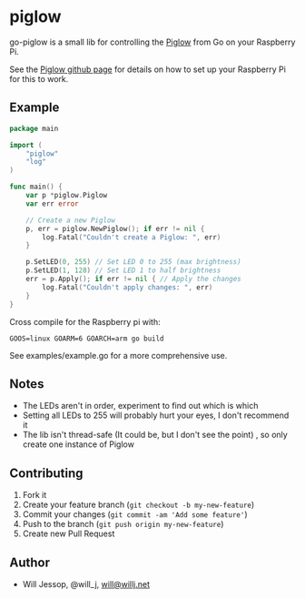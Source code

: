 # piglow

go-piglow is a small lib for controlling the [Piglow](http://shop.pimoroni.com/products/piglow) from Go on your Raspberry Pi.

See the [Piglow github page](https://github.com/pimoroni/piglow) for details on how to set up your Raspberry Pi for this to work.

## Example

````go
package main

import (
	"piglow"
	"log"
)

func main() {
	var p *piglow.Piglow
	var err error

	// Create a new Piglow
	p, err = piglow.NewPiglow(); if err != nil {
		log.Fatal("Couldn't create a Piglow: ", err)
	}

	p.SetLED(0, 255) // Set LED 0 to 255 (max brightness)
	p.SetLED(1, 128) // Set LED 1 to half brightness
	err = p.Apply(); if err != nil { // Apply the changes
		log.Fatal("Couldn't apply changes: ", err)
	}
}
````

Cross compile for the Raspberry pi with:

````GOOS=linux GOARM=6 GOARCH=arm go build````

See examples/example.go for a more comprehensive use.

## Notes

- The LEDs aren't in order, experiment to find out which is which
- Setting all LEDs to 255 will probably hurt your eyes, I don't recommend it
- The lib isn't thread-safe (It could be, but I don't see the point) , so only create one instance of Piglow

## Contributing

1. Fork it
2. Create your feature branch (`git checkout -b my-new-feature`)
3. Commit your changes (`git commit -am 'Add some feature'`)
4. Push to the branch (`git push origin my-new-feature`)
5. Create new Pull Request

## Author

* Will Jessop, @will_j, will@willj.net